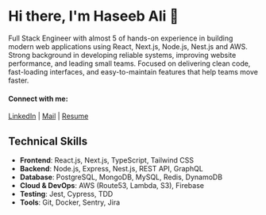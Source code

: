 # Hi there, I'm Haseeb Ali 👋

Full Stack Engineer with almost 5 of hands-on experience in building modern web applications using React, Next.js, Node.js, Nest.js and AWS. Strong background in developing reliable systems,
improving website performance, and leading small teams. Focused on delivering clean code, fast-loading interfaces, and easy-to-maintain features that help teams move faster.

#### Connect with me:
[LinkedIn](https://www.linkedin.com/in/haseeb-ali-sajid-720531149/) | [Mail](alihaseeb714@gmail.com)  | [Resume](https://drive.google.com/file/d/14w0Zs6eYph2x9m5iE5mrlouLn7cvNWl1/view?usp=sharing)


## Technical Skills

- **Frontend**: React.js, Next.js, TypeScript, Tailwind CSS
- **Backend**: Node.js, Express, Nest.js, REST API, GraphQL
- **Database**: PostgreSQL, MongoDB, MySQL, Redis, DynamoDB
- **Cloud & DevOps**: AWS (Route53, Lambda, S3), Firebase
- **Testing**: Jest, Cypress, TDD
- **Tools**: Git, Docker, Sentry, Jira

